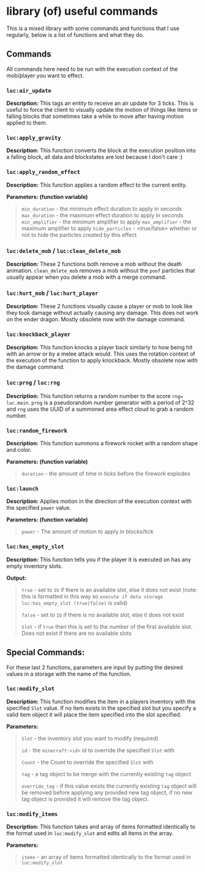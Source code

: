 # library (of) useful commands

This is a mixed library with some commands and functions that I use regularly, below is a list of functions and what they do.

## Commands
All commands here need to be run with the execution context of the mob/player you want to effect.

### `luc:air_update`
**Description:** This tags an entity to receive an air update for 3 ticks. This is useful to force the client to visually update the motion of things like items or falling blocks that sometimes take a while to move after having motion applied to them. 

### `luc:apply_gravity`
**Description:** This function converts the block at the execution position into a falling block, all data and blockstates are lost because I don't care :)

### `luc:apply_random_effect`
**Description:** This function applies a random effect to the current entity.

**Parameters: (function variable)**
> `min_duration` - the minimum effect duration to apply in seconds
> `max_duration` - the maximum effect duration to apply in seconds
> `min_amplifier` - the minimum amplifier to apply
> `max_amplifier` - the maximum amplifier to apply
> `hide_particles` - <true/false> whether or not to hide the particles created by this effect

### `luc:delete_mob` / `luc:clean_delete_mob`
**Description:** These 2 functions both remove a mob without the death animation. `clean_delete_mob` removes a mob without the `poof` particles that usually appear when you delete a mob with a merge command.

### `luc:hurt_mob` / `luc:hurt_player`
**Description:** These 2 functions visually cause a player or mob to look like they took damage without actually causing any damage. This does not work on the ender dragon. Mostly obsolete now with the damage command.

### `luc:knockback_player`
**Description:** This function knocks a player back similarly to how being hit with an arrow or by a melee attack would. This uses the rotation context of the execution of the function to apply knockback. Mostly obsolete now with the damage command.

### `luc:prng` / `luc:rng`
**Description:** This function returns a random number to the score `rng= luc.main`. `prng` is a pseudorandom number generator with a period of 2^32 and `rng` uses the UUID of a summoned area effect cloud to grab a random number.

### `luc:random_firework`
**Description:** This function summons a firework rocket with a random shape and color.

**Parameters: (function variable)** 
 > `duration` - the amount of time in ticks before the firework explodes 

### `luc:launch`
**Description:** Applies motion in the direction of the execution context with the specified `power` value.

**Parameters: (function variable)**
 > `power` - The amount of motion to apply in blocks/tick

### `luc:has_empty_slot`
**Description:** This function tells you if the player it is executed on has any empty inventory slots.

**Output:**
 > `true` - set to `1b` if there is an available slot, else it does not exist (note: this is formatted in this way so `execute if data storage luc:has_empty_slot (true|false)` is valid)
 >
 > `false` - set to `1b` if there is no available slot, else it does not exist
 >
 > `Slot` - if `true` then this is set to the number of the first available slot. Does not exist if there are no available slots

## Special Commands:
For these last 2 functions, parameters are input by putting the desired values in a storage with the name of the function.

### `luc:modify_slot`
**Description:** This function modifies the item in a players inventory with the specified `Slot` value. If no item exists in the specified slot but you specify a valid item object it will place the item specified into the slot specified.

**Parameters:** 
 > `Slot` - the inventory slot you want to modify (required)
 >
 > `id` - the `minecraft:<id>` id to override the specified `Slot` with
 >
 > `Count` - the Count to override the specified `Slot` with
 >
 > `tag` - a tag object to be merge with the currently existing `tag` object
 >
 > `override_tag` - if this value exists the currently existing `tag` object will be removed before applying any provided new tag object, if no new tag object is provided it will remove the tag object.
 
### `luc:modify_items`
**Description:** This function takes and array of items formatted identically to the format used in `luc:modify_slot` and edits all items in the array.

**Parameters:**
 > `items` - an array of items formatted identically to the format used in `luc:modify_slot`